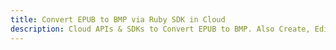 ---title: Convert EPUB to BMP via Ruby SDK in Clouddescription: Cloud APIs & SDKs to Convert EPUB to BMP. Also Create, Edit & Render Microsoft Word & OpenOffice documents in the Cloud.---